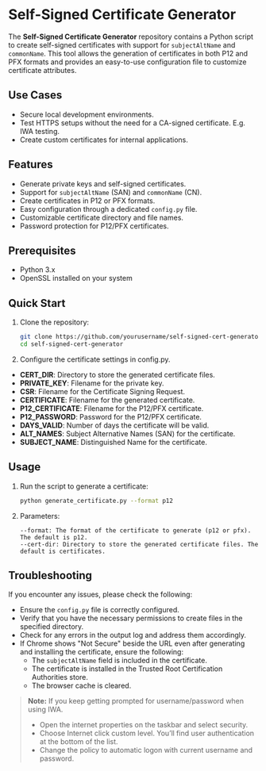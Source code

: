 # Self-Signed Certificate Generator

The **Self-Signed Certificate Generator** repository contains a Python script to create self-signed certificates with support for `subjectAltName` and `commonName`. This tool allows the generation of certificates in both P12 and PFX formats and provides an easy-to-use configuration file to customize certificate attributes.

## Use Cases
- Secure local development environments.
- Test HTTPS setups without the need for a CA-signed certificate. E.g. IWA testing.
- Create custom certificates for internal applications.

## Features
- Generate private keys and self-signed certificates.
- Support for `subjectAltName` (SAN) and `commonName` (CN).
- Create certificates in P12 or PFX formats.
- Easy configuration through a dedicated `config.py` file.
- Customizable certificate directory and file names.
- Password protection for P12/PFX certificates.

## Prerequisites
- Python 3.x
- OpenSSL installed on your system

## Quick Start
1. Clone the repository:
   ```bash
   git clone https://github.com/yourusername/self-signed-cert-generator.git
   cd self-signed-cert-generator

2. Configure the certificate settings in config.py.
- **CERT_DIR**: Directory to store the generated certificate files.
- **PRIVATE_KEY**: Filename for the private key.
- **CSR**: Filename for the Certificate Signing Request.
- **CERTIFICATE**: Filename for the generated certificate.
- **P12_CERTIFICATE**: Filename for the P12/PFX certificate.
- **P12_PASSWORD**: Password for the P12/PFX certificate.
- **DAYS_VALID**: Number of days the certificate will be valid.
- **ALT_NAMES**: Subject Alternative Names (SAN) for the certificate.
- **SUBJECT_NAME**: Distinguished Name for the certificate.

## Usage
1. Run the script to generate a certificate:
   ```bash
   python generate_certificate.py --format p12

2. Parameters:
   ```plaintext
   --format: The format of the certificate to generate (p12 or pfx). The default is p12.
   --cert-dir: Directory to store the generated certificate files. The default is certificates.

## Troubleshooting
If you encounter any issues, please check the following:
- Ensure the `config.py` file is correctly configured.
- Verify that you have the necessary permissions to create files in the specified directory.
- Check for any errors in the output log and address them accordingly.
- If Chrome shows "Not Secure" beside the URL even after generating and installing the certificate, ensure the following:
  - The `subjectAltName` field is included in the certificate.
  - The certificate is installed in the Trusted Root Certification Authorities store.
  - The browser cache is cleared.


> **Note:** If you keep getting prompted for username/password when using IWA.
> - Open the internet properties on the taskbar and select security.
> - Choose Internet click custom level. You’ll find user authentication at the bottom of the list.
> - Change the policy to automatic logon with current username and password.
